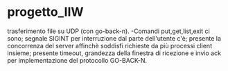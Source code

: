 # progetto_IIW
trasferimento file su UDP (con go-back-n).
-Comandi put,get,list,exit ci sono; segnale SIGINT per interruzione dal parte dell'utente c'è; presente la concorrenza del server affinchè soddisfi richieste da più processi client insieme; presente timeout, grandezza della finestra di ricezione e invio ack per implementazione del protocollo GO-BACK-N.
